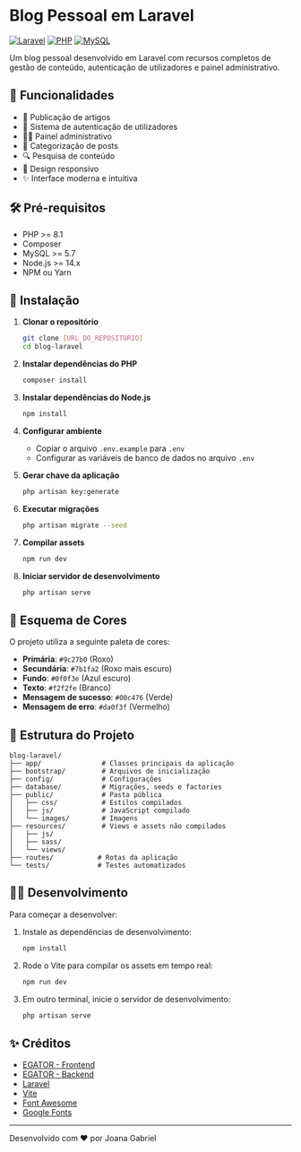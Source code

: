 # Blog Pessoal em Laravel

[![Laravel](https://img.shields.io/badge/Laravel-FF2D20?style=for-the-badge&logo=laravel&logoColor=white)](https://laravel.com/)
[![PHP](https://img.shields.io/badge/PHP-777BB4?style=for-the-badge&logo=php&logoColor=white)](https://www.php.net/)
[![MySQL](https://img.shields.io/badge/MySQL-005C84?style=for-the-badge&logo=mysql&logoColor=white)](https://www.mysql.com/)

Um blog pessoal desenvolvido em Laravel com recursos completos de gestão de conteúdo, autenticação de utilizadores e painel administrativo.

## 🚀 Funcionalidades

- 📝 Publicação de artigos
- 🔐 Sistema de autenticação de utilizadores
- 👨‍💻 Painel administrativo
- 📂 Categorização de posts
- 🔍 Pesquisa de conteúdo
- 📱 Design responsivo
- ✨ Interface moderna e intuitiva

## 🛠️ Pré-requisitos

- PHP >= 8.1
- Composer
- MySQL >= 5.7
- Node.js >= 14.x
- NPM ou Yarn

## 🚀 Instalação

1. **Clonar o repositório**
   ```bash
   git clone [URL_DO_REPOSITORIO]
   cd blog-laravel
   ```

2. **Instalar dependências do PHP**
   ```bash
   composer install
   ```

3. **Instalar dependências do Node.js**
   ```bash
   npm install
   ```

4. **Configurar ambiente**
   - Copiar o arquivo `.env.example` para `.env`
   - Configurar as variáveis de banco de dados no arquivo `.env`

5. **Gerar chave da aplicação**
   ```bash
   php artisan key:generate
   ```

6. **Executar migrações**
   ```bash
   php artisan migrate --seed
   ```

7. **Compilar assets**
   ```bash
   npm run dev
   ```

8. **Iniciar servidor de desenvolvimento**
   ```bash
   php artisan serve
   ```

## 🌈 Esquema de Cores

O projeto utiliza a seguinte paleta de cores:

- **Primária**: `#9c27b0` (Roxo)
- **Secundária**: `#7b1fa2` (Roxo mais escuro)
- **Fundo**: `#0f0f3e` (Azul escuro)
- **Texto**: `#f2f2fe` (Branco)
- **Mensagem de sucesso**: `#00c476` (Verde)
- **Mensagem de erro**: `#da0f3f` (Vermelho)

## 📂 Estrutura do Projeto

```
blog-laravel/
├── app/               # Classes principais da aplicação
├── bootstrap/         # Arquivos de inicialização
├── config/            # Configurações
├── database/          # Migrações, seeds e factories
├── public/            # Pasta pública
│   ├── css/           # Estilos compilados
│   ├── js/            # JavaScript compilado
│   └── images/        # Imagens
├── resources/         # Views e assets não compilados
│   ├── js/
│   ├── sass/
│   └── views/
├── routes/           # Rotas da aplicação
└── tests/            # Testes automatizados
```

## 👨‍💻 Desenvolvimento

Para começar a desenvolver:

1. Instale as dependências de desenvolvimento:
   ```bash
   npm install
   ```

2. Rode o Vite para compilar os assets em tempo real:
   ```bash
   npm run dev
   ```

3. Em outro terminal, inicie o servidor de desenvolvimento:
   ```bash
   php artisan serve
   ```

## ✨ Créditos

- [EGATOR - Frontend](https://www.youtube.com/watch?v=dgfHwfC6bWE&t=6602s)
- [EGATOR - Backend](https://www.youtube.com/watch?v=I010T-UvmRM&t=12054s)
- [Laravel](https://laravel.com)
- [Vite](https://vitejs.dev/)
- [Font Awesome](https://fontawesome.com/)
- [Google Fonts](https://fonts.google.com/)

---

Desenvolvido com ❤️ por Joana Gabriel